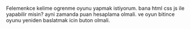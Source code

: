 Felemenkce kelime ogrenme oyunu yapmak istiyorum. bana html css js ile yapabilir misin? ayni zamanda puan hesaplama olmali. ve oyun bitince oyunu yeniden baslatmak icin buton olmali. 